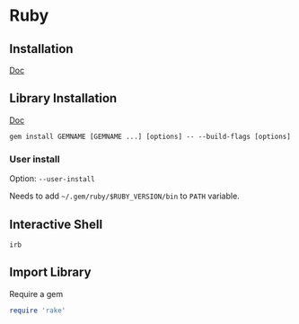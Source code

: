 # Ruby

## Installation

[Doc](https://www.ruby-lang.org/en/documentation/installation/#apt)

## Library Installation

[Doc](https://guides.rubygems.org/command-reference/#gem-install)

```text
gem install GEMNAME [GEMNAME ...] [options] -- --build-flags [options]
```

### User install

Option: `--user-install`

Needs to add `~/.gem/ruby/$RUBY_VERSION/bin` to `PATH` variable.

## Interactive Shell

`irb`

## Import Library

Require a gem

```ruby
require 'rake'
```

